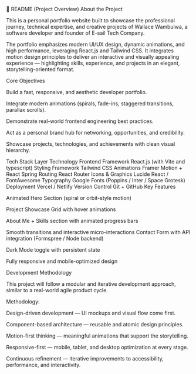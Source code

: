 📘 README (Project Overview)
About the Project

This is a personal portfolio website built to showcase the professional journey, technical expertise, and creative projects of Wallace Wambulwa, a software developer and founder of E-sail Tech Company.

The portfolio emphasizes modern UI/UX design, dynamic animations, and high performance, leveraging React.js and Tailwind CSS. It integrates motion design principles to deliver an interactive and visually appealing experience — highlighting skills, experience, and projects in an elegant, storytelling-oriented format.

Core Objectives

Build a fast, responsive, and aesthetic developer portfolio.

Integrate modern animations (spirals, fade-ins, staggered transitions, parallax scrolls).

Demonstrate real-world frontend engineering best practices.

Act as a personal brand hub for networking, opportunities, and credibility.

Showcase projects, technologies, and achievements with clean visual hierarchy.

Tech Stack
Layer	Technology
Frontend Framework	React.js (with Vite and typescript)
Styling Framework	Tailwind CSS
Animations	Framer Motion + React Spring
Routing	React Router
Icons & Graphics	Lucide React / FontAwesome
Typography	Google Fonts (Poppins / Inter / Space Grotesk)
Deployment	Vercel / Netlify
Version Control	Git + GitHub
Key Features

 Animated Hero Section (spiral or orbit-style motion)

Project Showcase Grid with hover animations

About Me + Skills section with animated progress bars

 Smooth transitions and interactive micro-interactions
 Contact Form with API integration (Formspree / Node backend)

 Dark Mode toggle with persistent state

 Fully responsive and mobile-optimized design

 Development Methodology

This project will follow a modular and iterative development approach, similar to a real-world agile product cycle.

Methodology:

Design-driven development — UI mockups and visual flow come first.

Component-based architecture — reusable and atomic design principles.

Motion-first thinking — meaningful animations that support the storytelling.

Responsive-first — mobile, tablet, and desktop optimization at every stage.

Continuous refinement — iterative improvements to accessibility, performance, and interactivity.